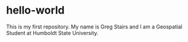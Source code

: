 # hello-world
This is my first repository.
My name is Greg Stairs and I am a Geospatial Student at Humboldt State University.

